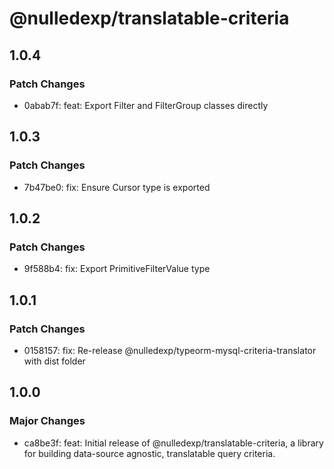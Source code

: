 # @nulledexp/translatable-criteria

## 1.0.4

### Patch Changes

- 0abab7f: feat: Export Filter and FilterGroup classes directly

## 1.0.3

### Patch Changes

- 7b47be0: fix: Ensure Cursor type is exported

## 1.0.2

### Patch Changes

- 9f588b4: fix: Export PrimitiveFilterValue type

## 1.0.1

### Patch Changes

- 0158157: fix: Re-release @nulledexp/typeorm-mysql-criteria-translator with dist folder

## 1.0.0

### Major Changes

- ca8be3f: feat: Initial release of @nulledexp/translatable-criteria, a library for building data-source agnostic, translatable query criteria.
